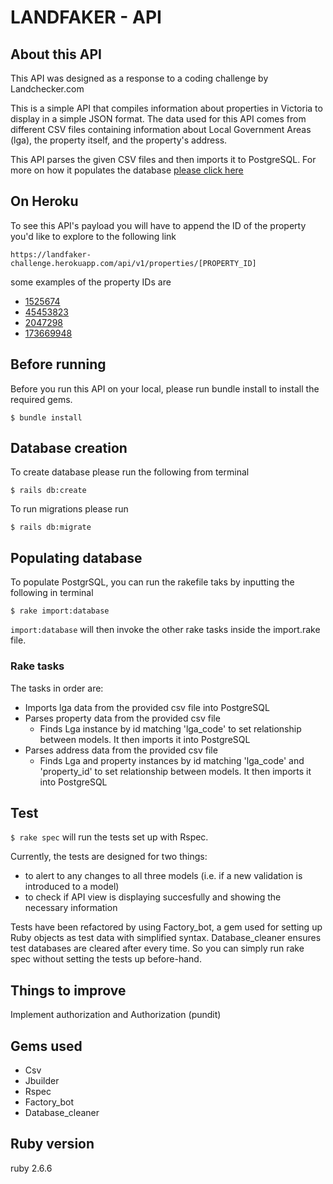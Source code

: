 # LANDFAKER - API

## About this API

This API was designed as a response to a coding challenge by Landchecker.com

This is a simple API that compiles information about properties in Victoria to display in a simple JSON format. The data used for this API comes from different CSV files containing information about Local Government Areas (lga), the property itself, and the property's address.

This API parses the given CSV files and then imports it to PostgreSQL. For more on how it populates the database [please click here](#populating-database)

## On Heroku

To see this API's payload you will have to append the ID of the property you'd like to explore to the following link
```
https://landfaker-challenge.herokuapp.com/api/v1/properties/[PROPERTY_ID]
```

some examples of the property IDs are

- [1525674](https://landfaker-challenge.herokuapp.com/api/v1/properties/1525674)
- [45453823](https://landfaker-challenge.herokuapp.com/api/v1/properties/45453823)
- [2047298](https://landfaker-challenge.herokuapp.com/api/v1/properties/2047298)
- [173669948](https://landfaker-challenge.herokuapp.com/api/v1/properties/173669948)

## Before running
Before you run this API on your local, please run bundle install to install the required gems.

```
$ bundle install
```

## Database creation
To create database please run the following from terminal
```
$ rails db:create
```
To run migrations please run
```
$ rails db:migrate
```

## Populating database
To populate PostgrSQL, you can run the rakefile taks by inputting the following in terminal
```
$ rake import:database
```
```import:database``` will then invoke the other rake tasks inside the import.rake file.

### Rake tasks

The tasks in order are:
- Imports lga data from the provided csv file into PostgreSQL
- Parses property data from the provided csv file 
  - Finds Lga instance by id matching 'lga_code' to set relationship between models. It then imports it into PostgreSQL
- Parses address data from the provided csv file 
  - Finds Lga and property instances by id matching 'lga_code' and 'property_id' to set relationship between models. It then imports it into PostgreSQL

## Test
```$ rake spec``` will run the tests set up with Rspec.

Currently, the tests are designed for two things:
- to alert to any changes to all three models (i.e. if a new validation is introduced to a model) 
- to check if API view is displaying succesfully and showing the necessary information

Tests have been refactored by using Factory_bot, a gem used for setting up Ruby objects as test data with simplified syntax.
Database_cleaner ensures test databases are cleared after every time. So you can simply run rake spec without setting the tests up before-hand.

## Things to improve

Implement authorization and Authorization (pundit)

## Gems used
- Csv
- Jbuilder
- Rspec
- Factory_bot
- Database_cleaner



## Ruby version 
ruby 2.6.6

